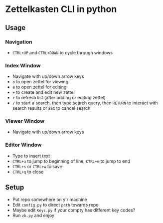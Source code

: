 # Zettelkasten CLI in python

## Usage

### Navigation

- `CTRL+UP` and `CTRL+DOWN` to cycle through windows

### Index Window

- Navigate with up/down arrow keys
- `o` to open zettel for viewing
- `e` to open zettel for editing
- `+` to create and edit new zettel
- `r` to refresh list (after adding or editing zettel)
- `/` to start a search, then type search query, then `RETURN` to interact with search results or `ESC` to cancel search

### Viewer Window

- Navigate with up/down arrow keys

### Editor Window

- Type to insert text
- `CTRL+a` to jump to beginning of line, `CTRL+e` to jump to end
- `CTRL+s` or `CTRL+w` to save
- `CTRL+q` to close

## Setup

- Put repo somewhere on y'r machine
- Edit `config.py` to direct `path` towards repo
- Maybe edit `Keys.py` if your compty has different key codes?
- Run `zk.py` and enjoy
